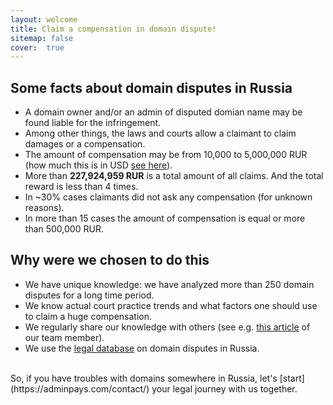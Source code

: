 ```yaml
---
layout: welcome
title: Claim a compensation in domain dispute!
sitemap: false
cover:  true
---
```



## Some facts about domain disputes in Russia

* A domain owner and/or an admin of disputed domian name may be found liable for the infringement.
* Among other things, the laws and courts allow a claimant to claim damages or a compensation.
* The amount of compensation may be from 10,000 to 5,000,000 RUR (how much this is in USD [see here](https://www.xe.com/currencyconverter/convert/?Amount=1&From=RUB&To=USD)).
* More than **227,924,959 RUR** is a total amount of all claims. And the total reward is less than 4 times.
* In ~30% cases claimants did not ask any compensation (for unknown reasons).
* In more than 15 cases the amount of compensation is equal or more than 500,000 RUR.

## Why were we chosen to do this

* We have unique knowledge: we have analyzed more than 250 domain disputes for a long time period. 
* We know actual court practice trends and what factors one should use to claim a huge compensation.
* We regularly share our knowledge with others (see e.g. [this article](https://www.worldtrademarkreview.com/brand-management/domain-name-disputes-in-russia-how-get-most-compensation-in-court) of our team member).
* We use the [legal database](https://github.com/xCounsel/kardamon/tree/master/English/premium) on domain disputes in Russia.

<br/>
So, if you have troubles with domains somewhere in Russia, let's [start](https://adminpays.com/contact/) your legal journey with us together.


[documentation]: docs/README.md
[install]: docs/install.md
[upgrade]: docs/upgrade.md
[config]: docs/config.md
